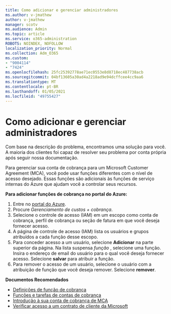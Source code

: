```yaml
---
title: Como adicionar e gerenciar administradores
ms.author: v-jmathew
author: v-jmathew
manager: scotv
ms.audience: Admin
ms.topic: article
ms.service: o365-administration
ROBOTS: NOINDEX, NOFOLLOW
localization_priority: Normal
ms.collection: Adm_O365
ms.custom:
- "9004114"
- "7424"
ms.openlocfilehash: 25fc25392778ae71ec0553e8d8718ec487738acb
ms.sourcegitcommit: 04bf13605a30ad4a2218ad9e94dcffcee4cc9aa6
ms.translationtype: MT
ms.contentlocale: pt-BR
ms.lasthandoff: 01/05/2021
ms.locfileid: "49755427"
---
```

# <a name="how-to-add-and-manage-admins"></a>Como adicionar e gerenciar administradores

Com base na descrição do problema, encontramos uma solução para você. A maioria dos clientes foi capaz de resolver seu problema por conta própria após seguir nossa documentação.

Para gerenciar sua conta de cobrança para um Microsoft Customer Agreement (MCA), você pode usar funções diferentes com o nível de acesso desejado. Essas funções são adicionais às funções de serviço internas do Azure que ajudam você a controlar seus recursos.

**Para adicionar funções de cobrança no portal do Azure:**

1. Entre no [portal do Azure](https://portal.azure.com/).
2. Procure *Gerenciamento de custos + cobrança*.
3. Selecione o controle de acesso (IAM) em um escopo como conta de cobrança, perfil de cobrança ou seção de fatura em que você deseja fornecer acesso.
4. A página de controle de acesso (IAM) lista os usuários e grupos atribuídos a cada função desse escopo.
5. Para conceder acesso a um usuário, selecione **Adicionar** na parte superior da página. Na lista suspensa *função* , selecione uma função. Insira o endereço de email do usuário para o qual você deseja fornecer acesso. Selecione **salvar** para atribuir a função.
6. Para remover o acesso de um usuário, selecione o usuário com a atribuição de função que você deseja remover. Selecione **remover**.

**Documentos Recomendados**

- [Definições de função de cobrança](https://docs.microsoft.com/azure/cost-management-billing/manage/understand-mca-roles)
- [Funções e tarefas de contas de cobrança](https://docs.microsoft.com/azure/cost-management-billing/manage/understand-mca-roles#billing-account-roles-and-tasks)
- [Introdução à sua conta de cobrança de MCA](https://docs.microsoft.com/azure/cost-management-billing/understand/mca-overview)
- [Verificar acesso a um contrato de cliente da Microsoft](https://docs.microsoft.com/azure/cost-management-billing/manage/change-credit-card?WT.mc_id=Portal-Microsoft_Azure_Support%22%20%5Cl%20%22manage-credit-cards-for-a-microsoft-customer-agreement%22%20%5Ct%20%22_blank#check-the-type-of-your-account)
